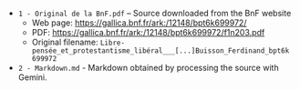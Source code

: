 - `1 - Original de la BnF.pdf` – Source downloaded from the BnF website
  - Web page: https://gallica.bnf.fr/ark:/12148/bpt6k699972/
  - PDF: https://gallica.bnf.fr/ark:/12148/bpt6k699972/f1n203.pdf
  - Original filename: `Libre-pensée_et_protestantisme_libéral___[...]Buisson_Ferdinand_bpt6k699972`
- `2 - Markdown.md` - Markdown obtained by processing the source with Gemini.
